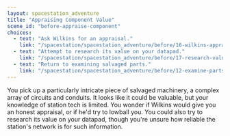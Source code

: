 ```yaml
---
layout: spacestation_adventure
title: "Appraising Component Value"
scene_id: "before-appraise-component"
choices:
  - text: "Ask Wilkins for an appraisal."
    link: "/spacestation/spacestation_adventure/before/16-wilkins-appraisal/"
  - text: "Attempt to research its value on your datapad."
    link: "/spacestation/spacestation_adventure/before/17-research-value/"
  - text: "Return to examining salvaged parts."
    link: "/spacestation/spacestation_adventure/before/12-examine-parts/"
---
```


You pick up a particularly intricate piece of salvaged machinery, a complex array of circuits and conduits. It looks like it could be valuable, but your knowledge of station tech is limited. You wonder if Wilkins would give you an honest appraisal, or if he'd try to lowball you. You could also try to research its value on your datapad, though you're unsure how reliable the station's network is for such information.
